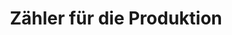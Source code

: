 ---
layout: article
title: Zähler für die Produktion
description: 
  - Dieses Template zeigt die aktuelle Anzahl produzierter Teile an. Ersetzen Sie die Variable mit Ihrer Datenquelle und entfernen Sie das Script um es direkt nutzen zu können.
lang: de
weight: 500
isDraft: false
ref: Production_Count
category:
image: Production_Count_DE.png
download: Production_Count_DE.pbmx
overview_description:
overview_benefits:
overview_data_sources:
---